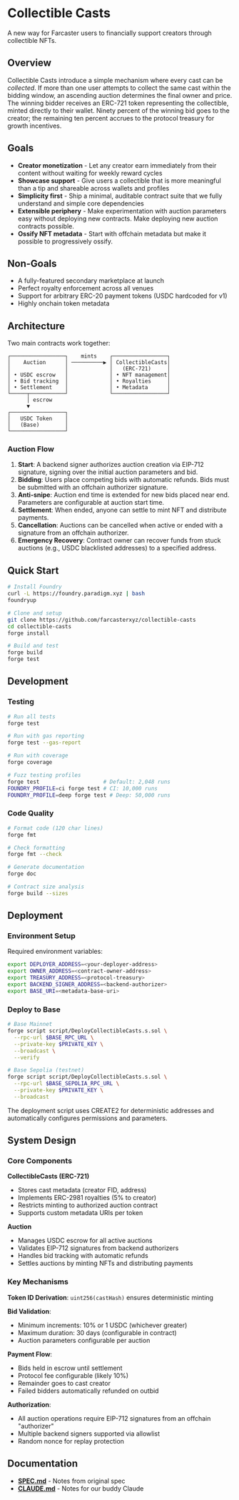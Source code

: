 # Collectible Casts

A new way for Farcaster users to financially support creators through collectible NFTs.

## Overview

Collectible Casts introduce a simple mechanism where every cast can be _collected_. If more than one user attempts to collect the same cast within the bidding window, an ascending auction determines the final owner and price. The winning bidder receives an ERC-721 token representing the collectible, minted directly to their wallet. Ninety percent of the winning bid goes to the creator; the remaining ten percent accrues to the protocol treasury for growth incentives.

## Goals

- **Creator monetization** - Let any creator earn immediately from their content without waiting for weekly reward cycles
- **Showcase support** - Give users a collectible that is more meaningful than a tip and shareable across wallets and profiles
- **Simplicity first** - Ship a minimal, auditable contract suite that we fully understand and simple core dependencies
- **Extensible periphery** - Make experimentation with auction parameters easy without deploying new contracts. Make deploying new auction contracts possible.
- **Ossify NFT metadata** - Start with offchain metadata but make it possible to progressively ossify.

## Non-Goals

- A fully-featured secondary marketplace at launch
- Perfect royalty enforcement across all venues
- Support for arbitrary ERC-20 payment tokens (USDC hardcoded for v1)
- Highly onchain token metadata

## Architecture

Two main contracts work together:

```
┌─────────────────┐    mints    ┌─────────────────┐
│    Auction      │ ──────────▶ │ CollectibleCasts│
│                 │             │   (ERC-721)     │
│ • USDC escrow   │             │ • NFT management│
│ • Bid tracking  │             │ • Royalties     │
│ • Settlement    │             │ • Metadata      │
└─────┬───────────┘             └─────────────────┘
      │ escrow
      ▼
┌─────────────────┐
│   USDC Token    │
│   (Base)        │
└─────────────────┘
```

### Auction Flow

1. **Start**: A backend signer authorizes auction creation via EIP-712 signature, signing over the initial auction parameters and bid.
2. **Bidding**: Users place competing bids with automatic refunds. Bids must be submitted with an offchain authorizer signature.
3. **Anti-snipe**: Auction end time is extended for new bids placed near end. Parameters are configurable at auction start time.
4. **Settlement**: When ended, anyone can settle to mint NFT and distribute payments.
5. **Cancellation**: Auctions can be cancelled when active or ended with a signature from an offchain authorizer.
6. **Emergency Recovery**: Contract owner can recover funds from stuck auctions (e.g., USDC blacklisted addresses) to a specified address.

## Quick Start

```bash
# Install Foundry
curl -L https://foundry.paradigm.xyz | bash
foundryup

# Clone and setup
git clone https://github.com/farcasterxyz/collectible-casts
cd collectible-casts
forge install

# Build and test
forge build
forge test
```

## Development

### Testing

```bash
# Run all tests
forge test

# Run with gas reporting
forge test --gas-report

# Run with coverage
forge coverage

# Fuzz testing profiles
forge test                    # Default: 2,048 runs
FOUNDRY_PROFILE=ci forge test # CI: 10,000 runs
FOUNDRY_PROFILE=deep forge test # Deep: 50,000 runs
```

### Code Quality

```bash
# Format code (120 char lines)
forge fmt

# Check formatting
forge fmt --check

# Generate documentation
forge doc

# Contract size analysis
forge build --sizes
```

## Deployment

### Environment Setup

Required environment variables:

```bash
export DEPLOYER_ADDRESS=<your-deployer-address>
export OWNER_ADDRESS=<contract-owner-address>
export TREASURY_ADDRESS=<protocol-treasury>
export BACKEND_SIGNER_ADDRESS=<backend-authorizer>
export BASE_URI=<metadata-base-uri>
```

### Deploy to Base

```bash
# Base Mainnet
forge script script/DeployCollectibleCasts.s.sol \
  --rpc-url $BASE_RPC_URL \
  --private-key $PRIVATE_KEY \
  --broadcast \
  --verify

# Base Sepolia (testnet)
forge script script/DeployCollectibleCasts.s.sol \
  --rpc-url $BASE_SEPOLIA_RPC_URL \
  --private-key $PRIVATE_KEY \
  --broadcast
```

The deployment script uses CREATE2 for deterministic addresses and automatically configures permissions and parameters.

## System Design

### Core Components

**CollectibleCasts (ERC-721)**

- Stores cast metadata (creator FID, address)
- Implements ERC-2981 royalties (5% to creator)
- Restricts minting to authorized auction contract
- Supports custom metadata URIs per token

**Auction**

- Manages USDC escrow for all active auctions
- Validates EIP-712 signatures from backend authorizers
- Handles bid tracking with automatic refunds
- Settles auctions by minting NFTs and distributing payments

### Key Mechanisms

**Token ID Derivation**: `uint256(castHash)` ensures deterministic minting

**Bid Validation**:

- Minimum increments: 10% or 1 USDC (whichever greater)
- Maximum duration: 30 days (configurable in contract)
- Auction parameters configurable per auction

**Payment Flow**:

- Bids held in escrow until settlement
- Protocol fee configurable (likely 10%)
- Remainder goes to cast creator
- Failed bidders automatically refunded on outbid

**Authorization**:

- All auction operations require EIP-712 signatures from an offchain "authorizer"
- Multiple backend signers supported via allowlist
- Random nonce for replay protection

## Documentation

- **[SPEC.md](./SPEC.md)** - Notes from original spec
- **[CLAUDE.md](./CLAUDE.md)** - Notes for our buddy Claude
